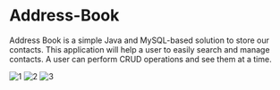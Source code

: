 # Address-Book
Address Book is a simple Java and MySQL-based solution to store our contacts. This application will help a user to easily search and manage contacts. A user can perform CRUD operations and see them at a time.

![1](https://user-images.githubusercontent.com/105800910/169456405-0780e9a7-9e58-4dd2-b96f-2e9fadba901e.jpg)
![2](https://user-images.githubusercontent.com/105800910/169456714-6d5b3d27-885a-47ff-b97d-57cc05fa1326.jpg)
![3](https://user-images.githubusercontent.com/105800910/169456914-b265f9d2-b419-4c6b-b311-f6401fff7ce3.jpg)



